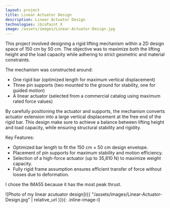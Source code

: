 ```yaml
---
layout: project
title: Linear Actuator Design
description: Linear Actuator Design
technologies: ibisPaint X
image: /assets/images/Linear-Actuator-Design.jpg
---
```


This project involved designing a rigid lifting mechanism within a 2D design space of 150 cm by 50 cm. The objective was to maximize both the lifting height and the load capacity while adhering to strict geometric and material constraints. 

The mechanism was constructed around: 
- One rigid bar (optimized length for maximum vertical displacement) 
- Three pin supports (two mounted to the ground for stability, one for guided motion) 
- A linear actuator (selected from a commercial catalog using maximum rated force values) 

By carefully positioning the actuator and supports, the mechanism converts actuator extension into a large vertical displacement at the free end of the rigid bar. This design make sure to achieve a balance between lifting height and load capacity, while ensuring structural stability and rigidity. 

Key Features: 
- Optimized bar length to fit the 150 cm × 50 cm design envelope. 
- Placement of pin supports for maximum stability and motion efficiency. 
- Selection of a high-force actuator (up to 35,810 N) to maximize weight capacity. 
- Fully rigid frame assumption ensures efficient transfer of force without losses due to deformation.

I chose the IMA55 because it has the most peak thrust.

![Photo of my linear acutuator design]({{ "/assets/images/Linear-Actuator-Design.jpg" | relative_url }}){: .inline-image-l}
